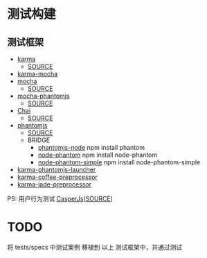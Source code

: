 # 测试构建

## 测试框架

* [karma](http://karma-runner.github.io/)
    * [SOURCE](https://github.com/karma-runner/karma)
* [karma-mocha](https://github.com/karma-runner/karma-mocha)
* [mocha](http://visionmedia.github.io/mocha/)
    * [SOURCE](https://github.com/visionmedia/mocha)
* [mocha-phantomjs](http://metaskills.net/mocha-phantomjs/)
    * [SOURCE](https://github.com/metaskills/mocha-phantomjs)
* [Chai](http://chaijs.com/)
    * [SOURCE](https://github.com/chaijs/chai)
* [phantomjs](http://phantomjs.org/)
    * [SOURCE](https://github.com/ariya/phantomjs)
    * BRIDGE
        * [phantomjs-node](https://github.com/sgentle/phantomjs-node)
            npm install phantom
        * [node-phantom](https://github.com/alexscheelmeyer/node-phantom)
            npm install node-phantom
        * [node-phantom-simple](https://github.com/baudehlo/node-phantom-simple)
            npm install node-phantom-simple
* [karma-phantomjs-launcher](https://github.com/karma-runner/karma-phantomjs-launcher)
* [karma-coffee-preprocessor](https://github.com/karma-runner/karma-coffee-preprocessor)
* [karma-jade-preprocessor](https://github.com/ojdx/karma-jade-preprocessor)

PS: 用户行为测试 [CasperJs](http://casperjs.org/)([SOURCE](https://github.com/n1k0/casperjs))

# TODO

将 tests/specs 中测试案例 移植到 以上 测试框架中，并通过测试